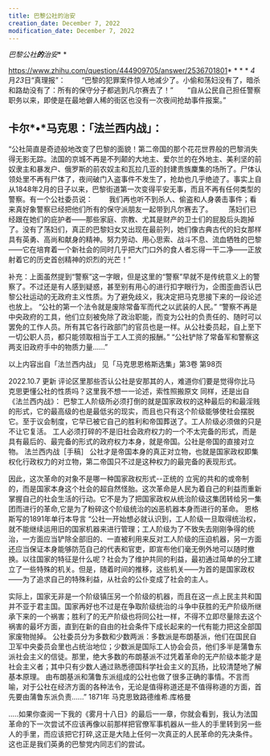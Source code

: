 ```yaml
---
title: 巴黎公社的治安
creation_date: December 7, 2022
modification_date: December 7, 2022
---
```



*巴黎公社**的**治安**
*

https://www.zhihu.com/question/444909705/answer/2536701801*
*
*
*
*4*月*23*日“真理报”：
　　“巴黎的犯罪案件惊人地减少了。小偷和荡妇没有了，暗杀和路劫没有了：所有的保守分子都逃到凡尔赛去了！”　　“自从公民自己担任警察职务以来，即使是在最地僻人稀的街区也没有一次夜间抢劫事件报案。”
## 卡尔*•*马克思：「法兰西内战」：
“公社简直是奇迹般地改变了巴黎的面貌！第二帝国的那个花花世界般的巴黎消失得无影无踪。法国的京城不再是不列颠的大地主、爱尔兰的在外地主、美利坚的前奴隶主和暴发户、俄罗斯的前农奴主和瓦拉几亚的封建贵族麇集的场所了。尸体认领处里不再有尸体了，夜间破门入盗事件不发生了，抢劫也几乎绝迹了。事实上自从1848年2月的日子以来，巴黎街道第一次变得平安无事，而且不再有任何类型的警察。有一个公社委员说：
　　我们再也听不到杀人、偷盗和人身袭击事件；看来真好象警察已经把他们所有的保守派朋友一起带到凡尔赛去了。
　　荡妇们已经跟在她们的庇护者——那些家庭、宗教、尤其是财产的卫士们的屁股后头跑掉了。没有了荡妇们，真正的巴黎妇女又出现在最前列，她们像古典古代的妇女那样具有英勇、高尚和献身的精神。努力劳动、用心思索、战斗不息、流血牺牲的巴黎——它在培育着一个新社会的同时几乎把大门口外的食人者忘得一干二净——正放射着它的历史首创精神的炽烈的光芒！”

补充：上面虽然提到“警察”这一字眼，但是这里的“警察”早就不是传统意义上的警察了。不过还是有人感到疑惑，甚至别有用心的进行扣字眼行为，企图歪曲否认巴黎公社运动的无政府主义性质。为了避免歧义，我决定把马克思接下来的一段论述也放上。
“公社的第一个法令就是废除常备军而代之以武装的人民。”
“警察不再是中央政府的工具，他们立刻被免除了政治职能，而变为公社的负责任的、随时可以罢免的工作人员。所有其它各行政部门的官员也是一样。从公社委员起，自上至下一切公职人员，都只能领取相当于工人工资的报酬。”
“公社铲除了常备军和警察这两支旧政府手中的物质力量......”

以上内容出自「法兰西内战」
见「马克思恩格斯选集」第3卷 第98页

2022.10.7
更新
评论区里那些否认公社是安那其的人，难道你们要是觉得你比马克思更懂公社的性质吗？这里我不想一一论述，索性照搬原文
同样，还是出自《法兰西内战》：
巴黎工人阶级所必须打倒的就是国家政权的这种最后的和最淫贱的形式，它的最高级的也是最低劣的现实，而且也只有这个阶级能够使社会摆脱它。至于议会制度，它早已被它自己的胜利和帝国葬送了。工人阶级必须做的只是不让它复活。
工人必须打碎的不是旧社会政府权力的一个不太完备的形式，而是具有最后的、最完备的形式的政府权力本身，就是帝国。公社是帝国的直接对立物。
法兰西内战［手稿］
公社才是帝国本身的真正对立物，也就是国家政权即集权化行政权力的对立物，第二帝国只不过是这种权力的最完备的表现形式。

因此，这次革命的对象不是哪一种国家政权形式--正统的 立宪的共和的或帝制的，而是国家本身这个社会的超自然怪胎。这次革命是人民为着自己的利益而重新掌握自己的社会生活的行动。它不是为了把国家政权从统治阶级这集团转给另一集团而进行的革命,它是为了粉碎这个阶级统治的凶恶机器本身而进行的革命。
恩格斯写的1891年单行本导言
“公社一开始想必就认识到，工人阶级一旦取得统治权，就不能继续运用旧的国家机器来进行管理；工人阶级为了不致失去刚刚争得的统治，一方面应当铲除全部旧的、一直被利用来反对工人阶级的压迫机器，另一方面还应当保证本身能够防范自己的代表和官吏，即宣布他们毫无例外地可以随时撤换。以往国家的特征是什么呢？社会为了维护共同的利益，最初通过简单的分工建立了一些特殊的机关。但是，随着时间的推移，这些机关——为首的是国家政权——为了追求自己的特殊利益，从社会的公仆变成了社会的主人。

实际上，国家无非是一个阶级镇压另一个阶级的机器，而且在这一点上民主共和国并不亚于君主国。国家再好也不过是在争取阶级统治的斗争中获胜的无产阶级所继承下来的一个祸害；胜利了的无产阶级也将同公社一样，不得不立即尽量除去这个祸害的最坏方面，直到在新的自由的社会条件下成长起来的一代有能力把这全部国家废物抛掉。
公社委员分为多数和少数两派：多数派是布朗基派，他们在国民自卫军中央委员会里也占统治地位；少数派是国际工人协会会员，他们多半是蒲鲁东派社会主义的信徒。那里，绝大多数的布朗基派不过凭着革命的无产阶级本能才是社会主义者；其中只有少数人通过熟悉德国科学社会主义的瓦扬，比较清楚地了解基本原理。
由布朗基派和蒲鲁东派组成的公社也做了很多正确的事情。不言而喻，对于公社在经济方面的各种法令，无论是值得称道还是不值得称道的方面，首先要由蒲鲁东派负责......”
1871年 马克思致路德维希.库格曼

.....如果你查阅一下我的《雾月十八日》的最后一一章，你就会看到，我认为法国革命的下一次尝试不应该再像以前那样把官僚军事机器从一些人的手里转到另一些人的手里，而应该把它打碎,这正是大陆上任何一次真正的人民革命的先决条件。这也正是我们英勇的巴黎党内同志们的尝试。
